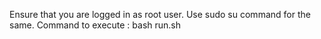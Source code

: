 Ensure that you are logged in as root user.
Use sudo su command for the same.
Command to execute : bash run.sh
